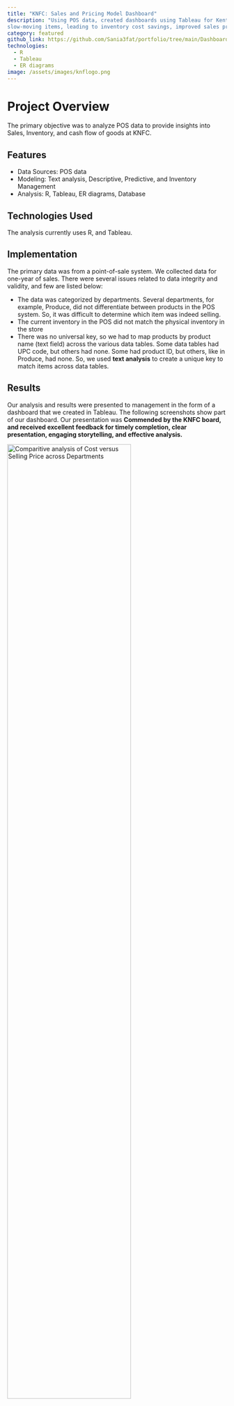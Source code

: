 ```yaml
---
title: "KNFC: Sales and Pricing Model Dashboard"
description: "Using POS data, created dashboards using Tableau for Kent Natural Food Cooperative (KNFC) that provided insights on top sellers and
slow-moving items, leading to inventory cost savings, improved sales predictions, and strategic enhancements. Inventory turn-overs were optimized, reducing holding and shortage costs, and achieved a profit of $16,279.88 in Packaged Goods through improved predictive algorithms for sales demand and inventory management."
category: featured
github_link: https://github.com/Sania3fat/portfolio/tree/main/Dashboard
technologies:
  - R
  - Tableau
  - ER diagrams
image: /assets/images/knflogo.png
---
```


# Project Overview
The primary objective was to analyze POS data to provide insights into Sales, Inventory, and cash flow of goods at KNFC.

## Features
- Data Sources: POS data
- Modeling: Text analysis, Descriptive, Predictive, and Inventory Management
- Analysis: R,  Tableau, ER diagrams, Database

## Technologies Used
The analysis currently uses R, and Tableau.

## Implementation
The primary data was from a point-of-sale system. We collected data for one-year of sales. There were several issues related to data integrity and validity, and few are listed below:

- The data was categorized by departments. Several departments, for example, Produce, did not differentiate between products in the POS system. So, it was difficult to determine which item was indeed selling.
- The current inventory in the POS did not match the physical inventory in the store
- There was no universal key, so we had to map products by product name (text field) across the various data tables. Some data tables had UPC code, but others had none. Some had product ID, but others, like in Produce, had none. So, we used **text analysis** to create a unique key to match items across data tables. 

## Results

Our analysis and results were presented to management in the form of a dashboard that we created in Tableau. The following screenshots show part of our dashboard. Our presentation was **Commended by the KNFC board, and received excellent feedback for timely completion, clear presentation, engaging
storytelling, and effective analysis.**

<img src="https://github.com/user-attachments/assets/322789b3-ae8b-4273-96ef-d55f59fc97a3" alt="Comparitive analysis of Cost versus Selling Price across Departments" style="width:75%; height:auto;">

![Comparitive analysis of Cost versus Selling Price across Departments](https://github.com/user-attachments/assets/322789b3-ae8b-4273-96ef-d55f59fc97a3)


![Inventory Optimization](https://github.com/user-attachments/assets/829a59fc-b2f6-4b8e-a832-1a9eec3f67a8)


![Inventory Optimization - Cont.](https://github.com/user-attachments/assets/58d6ded4-c9fb-4f24-94f1-a64eb0e6b4b3)


## Future Improvements

We are currently in the process of implementing some of our recommendations at KNFC.


